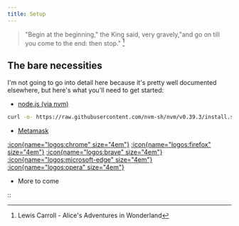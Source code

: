 ```yaml
---
title: Setup
---
```


> "Begin at the beginning," the King said, very gravely,"and go on till you come to the end: then stop." [^1]

[^1]: Lewis Carroll - Alice's Adventures in Wonderland

<!--more-->

## The bare necessities

I'm not going to go into detail here because it's pretty well documented elsewhere, but here's what you'll need to get started:

-   [node.js (via nvm)](https://github.com/nvm-sh/nvm)

```bash
curl -o- https://raw.githubusercontent.com/nvm-sh/nvm/v0.39.3/install.sh | bash
```

-   [Metamask](https://metamask.io/download/)

[:icon{name="logos:chrome" size="4em"}](https://chrome.google.com/webstore/detail/metamask/nkbihfbeogaeaoehlefnkodbefgpgknn)
[:icon{name="logos:firefox" size="4em"}](https://addons.mozilla.org/en-US/firefox/addon/ether-metamask/)
[:icon{name="logos:brave" size="4em"}](https://chrome.google.com/webstore/detail/metamask/nkbihfbeogaeaoehlefnkodbefgpgknn)
[:icon{name="logos:microsoft-edge" size="4em"}](https://microsoftedge.microsoft.com/addons/detail/metamask/ejbalbakoplchlghecdalmeeeajnimhm?hl=en-US)
[:icon{name="logos:opera" size="4em"}](https://addons.opera.com/en-gb/extensions/details/metamask-10/)

-   More to come

::
